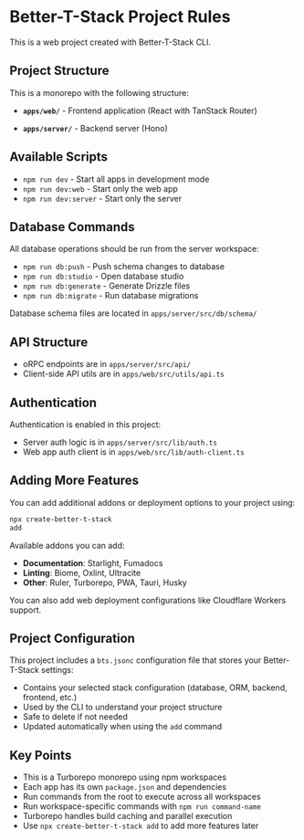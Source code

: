 # Better-T-Stack Project Rules

This is a web project created with Better-T-Stack CLI.

## Project Structure

This is a monorepo with the following structure:

- **`apps/web/`** - Frontend application (React with TanStack Router)

- **`apps/server/`** - Backend server (Hono)


## Available Scripts

- `npm run dev` - Start all apps in development mode
- `npm run dev:web` - Start only the web app
- `npm run dev:server` - Start only the server

## Database Commands

All database operations should be run from the server workspace:

- `npm run db:push` - Push schema changes to database
- `npm run db:studio` - Open database studio
- `npm run db:generate` - Generate Drizzle files
- `npm run db:migrate` - Run database migrations

Database schema files are located in `apps/server/src/db/schema/`

## API Structure

- oRPC endpoints are in `apps/server/src/api/`
- Client-side API utils are in `apps/web/src/utils/api.ts`

## Authentication

Authentication is enabled in this project:
- Server auth logic is in `apps/server/src/lib/auth.ts`
- Web app auth client is in `apps/web/src/lib/auth-client.ts`

## Adding More Features

You can add additional addons or deployment options to your project using:

```bash
npx create-better-t-stack
add
```

Available addons you can add:
- **Documentation**: Starlight, Fumadocs
- **Linting**: Biome, Oxlint, Ultracite
- **Other**: Ruler, Turborepo, PWA, Tauri, Husky

You can also add web deployment configurations like Cloudflare Workers support.

## Project Configuration

This project includes a `bts.jsonc` configuration file that stores your Better-T-Stack settings:

- Contains your selected stack configuration (database, ORM, backend, frontend, etc.)
- Used by the CLI to understand your project structure
- Safe to delete if not needed
- Updated automatically when using the `add` command

## Key Points

- This is a Turborepo monorepo using npm workspaces
- Each app has its own `package.json` and dependencies
- Run commands from the root to execute across all workspaces
- Run workspace-specific commands with `npm run command-name`
- Turborepo handles build caching and parallel execution
- Use `npx
create-better-t-stack add` to add more features later
